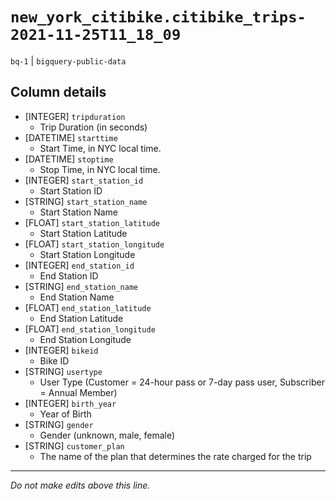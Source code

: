 # `new_york_citibike.citibike_trips-2021-11-25T11_18_09`
`bq-1` | `bigquery-public-data`

## Column details
* [INTEGER]   `tripduration`
  - Trip Duration (in seconds)
* [DATETIME]  `starttime`
  - Start Time, in NYC local time.
* [DATETIME]  `stoptime`
  - Stop Time, in NYC local time.
* [INTEGER]   `start_station_id`
  - Start Station ID
* [STRING]    `start_station_name`
  - Start Station Name
* [FLOAT]     `start_station_latitude`
  - Start Station Latitude
* [FLOAT]     `start_station_longitude`
  - Start Station Longitude
* [INTEGER]   `end_station_id`
  - End Station ID
* [STRING]    `end_station_name`
  - End Station Name
* [FLOAT]     `end_station_latitude`
  - End Station Latitude
* [FLOAT]     `end_station_longitude`
  - End Station Longitude
* [INTEGER]   `bikeid`
  - Bike ID
* [STRING]    `usertype`
  - User Type (Customer = 24-hour pass or 7-day pass user, Subscriber = Annual Member)
* [INTEGER]   `birth_year`
  - Year of Birth
* [STRING]    `gender`
  - Gender (unknown, male, female)
* [STRING]    `customer_plan`
  - The name of the plan that determines the rate charged for the trip

-------------------------------------------------------------------------------
*Do not make edits above this line.*
